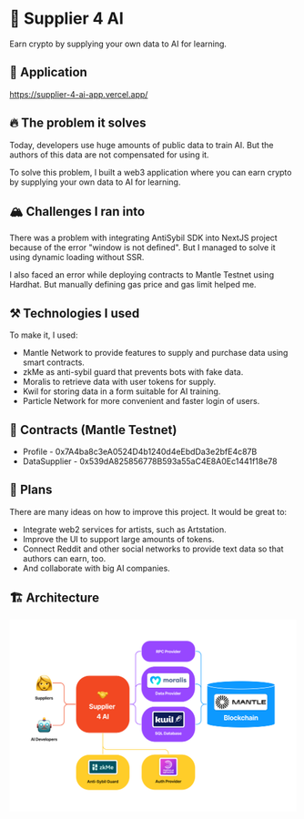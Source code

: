 # 🤝 Supplier 4 AI

Earn crypto by supplying your own data to AI for learning.

## 🔗 Application

https://supplier-4-ai-app.vercel.app/

## 🔥 The problem it solves

Today, developers use huge amounts of public data to train AI. But the authors of this data are not compensated for using it.

To solve this problem, I built a web3 application where you can earn crypto by supplying your own data to AI for learning.

## 🏔️ Challenges I ran into

There was a problem with integrating AntiSybil SDK into NextJS project because of the error "window is not defined". But I managed to solve it using dynamic loading without SSR.

I also faced an error while deploying contracts to Mantle Testnet using Hardhat. But manually defining gas price and gas limit helped me.

## ⚒️ Technologies I used

To make it, I used:

- Mantle Network to provide features to supply and purchase data using smart contracts.
- zkMe as anti-sybil guard that prevents bots with fake data.
- Moralis to retrieve data with user tokens for supply.
- Kwil for storing data in a form suitable for AI training.
- Particle Network for more convenient and faster login of users.

## 🧠 Contracts (Mantle Testnet)

- Profile - 0x7A4ba8c3eA0524D4b1240d4eEbdDa3e2bfE4c87B
- DataSupplier - 0x539dA825856778B593a55aC4E8A0Ec1441f18e78

## 🚀 Plans

There are many ideas on how to improve this project. It would be great to:

- Integrate web2 services for artists, such as Artstation.
- Improve the UI to support large amounts of tokens.
- Connect Reddit and other social networks to provide text data so that authors can earn, too.
- And collaborate with big AI companies.

## 🏗️ Architecture

![Architecture](/architecture.png)
